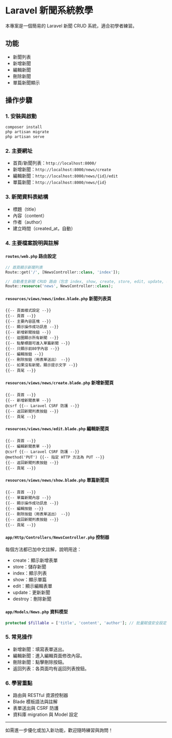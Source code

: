 # Laravel 新聞系統教學

本專案是一個簡易的 Laravel 新聞 CRUD 系統，適合初學者練習。

## 功能

-   新聞列表
-   新增新聞
-   編輯新聞
-   刪除新聞
-   單篇新聞顯示

## 操作步驟

### 1. 安裝與啟動

```bash
composer install
php artisan migrate
php artisan serve
```

### 2. 主要網址

-   首頁/新聞列表：`http://localhost:8000/`
-   新增新聞：`http://localhost:8000/news/create`
-   編輯新聞：`http://localhost:8000/news/{id}/edit`
-   單篇新聞：`http://localhost:8000/news/{id}`

### 3. 新聞資料表結構

-   標題（title）
-   內容（content）
-   作者（author）
-   建立時間（created_at，自動）

### 4. 主要檔案說明與註解

#### `routes/web.php` 路由設定
```php
// 首頁顯示新聞列表
Route::get('/', [NewsController::class, 'index']);

// 自動產生新聞 CRUD 路由（包含 index, show, create, store, edit, update, destroy）
Route::resource('news', NewsController::class);
```

#### `resources/views/news/index.blade.php` 新聞列表頁
```blade
{{-- 頁面樣式設定 --}}
{{-- 頁首 --}}
{{-- 主要內容區塊 --}}
{{-- 顯示操作成功訊息 --}}
{{-- 新增新聞按鈕 --}}
{{-- 迴圈顯示所有新聞 --}}
{{-- 點擊標題可進入單篇新聞 --}}
{{-- 只顯示前80字內容 --}}
{{-- 編輯按鈕 --}}
{{-- 刪除按鈕（用表單送出） --}}
{{-- 如果沒有新聞，顯示提示文字 --}}
{{-- 頁尾 --}}
```

#### `resources/views/news/create.blade.php` 新增新聞頁
```blade
{{-- 頁首 --}}
{{-- 新增新聞表單 --}}
@csrf {{-- Laravel CSRF 防護 --}}
{{-- 返回新聞列表按鈕 --}}
{{-- 頁尾 --}}
```

#### `resources/views/news/edit.blade.php` 編輯新聞頁
```blade
{{-- 頁首 --}}
{{-- 編輯新聞表單 --}}
@csrf {{-- Laravel CSRF 防護 --}}
@method('PUT') {{-- 指定 HTTP 方法為 PUT --}}
{{-- 返回新聞列表按鈕 --}}
{{-- 頁尾 --}}
```

#### `resources/views/news/show.blade.php` 單篇新聞頁
```blade
{{-- 頁首 --}}
{{-- 單篇新聞內容 --}}
{{-- 顯示操作成功訊息 --}}
{{-- 編輯按鈕 --}}
{{-- 刪除按鈕（用表單送出） --}}
{{-- 返回新聞列表按鈕 --}}
{{-- 頁尾 --}}
```

#### `app/Http/Controllers/NewsController.php` 控制器
每個方法都已加中文註解，說明用途：
- create：顯示新增表單
- store：儲存新聞
- index：顯示列表
- show：顯示單篇
- edit：顯示編輯表單
- update：更新新聞
- destroy：刪除新聞

#### `app/Models/News.php` 資料模型
```php
protected $fillable = ['title', 'content', 'author']; // 批量賦值安全設定
```

### 5. 常見操作

-   新增新聞：填寫表單送出。
-   編輯新聞：進入編輯頁面修改內容。
-   刪除新聞：點擊刪除按鈕。
-   返回列表：各頁面均有返回列表按鈕。

### 6. 學習重點

-   路由與 RESTful 資源控制器
-   Blade 模板語法與註解
-   表單送出與 CSRF 防護
-   資料庫 migration 與 Model 設定

---

如需進一步優化或加入新功能，歡迎隨時練習與詢問！
